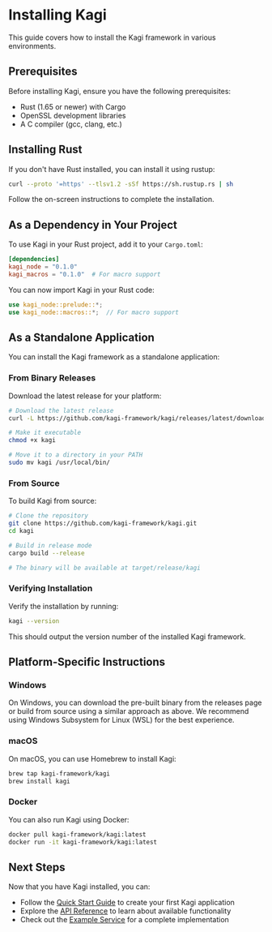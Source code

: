 # Installing Kagi

This guide covers how to install the Kagi framework in various environments.

## Prerequisites

Before installing Kagi, ensure you have the following prerequisites:

- Rust (1.65 or newer) with Cargo
- OpenSSL development libraries
- A C compiler (gcc, clang, etc.)

## Installing Rust

If you don't have Rust installed, you can install it using rustup:

```bash
curl --proto '=https' --tlsv1.2 -sSf https://sh.rustup.rs | sh
```

Follow the on-screen instructions to complete the installation.

## As a Dependency in Your Project

To use Kagi in your Rust project, add it to your `Cargo.toml`:

```toml
[dependencies]
kagi_node = "0.1.0"
kagi_macros = "0.1.0"  # For macro support
```

You can now import Kagi in your Rust code:

```rust
use kagi_node::prelude::*;
use kagi_node::macros::*;  // For macro support
```

## As a Standalone Application

You can install the Kagi framework as a standalone application:

### From Binary Releases

Download the latest release for your platform:

```bash
# Download the latest release
curl -L https://github.com/kagi-framework/kagi/releases/latest/download/kagi-$(uname -s)-$(uname -m) -o kagi

# Make it executable
chmod +x kagi

# Move it to a directory in your PATH
sudo mv kagi /usr/local/bin/
```

### From Source

To build Kagi from source:

```bash
# Clone the repository
git clone https://github.com/kagi-framework/kagi.git
cd kagi

# Build in release mode
cargo build --release

# The binary will be available at target/release/kagi
```

### Verifying Installation

Verify the installation by running:

```bash
kagi --version
```

This should output the version number of the installed Kagi framework.

## Platform-Specific Instructions

### Windows

On Windows, you can download the pre-built binary from the releases page or build from source using a similar approach as above. We recommend using Windows Subsystem for Linux (WSL) for the best experience.

### macOS

On macOS, you can use Homebrew to install Kagi:

```bash
brew tap kagi-framework/kagi
brew install kagi
```

### Docker

You can also run Kagi using Docker:

```bash
docker pull kagi-framework/kagi:latest
docker run -it kagi-framework/kagi:latest
```

## Next Steps

Now that you have Kagi installed, you can:

- Follow the [Quick Start Guide](quickstart) to create your first Kagi application
- Explore the [API Reference](../services/api) to learn about available functionality
- Check out the [Example Service](getting-started/example) for a complete implementation